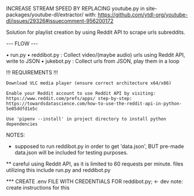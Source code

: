 INCREASE STREAM SPEED BY REPLACING youtube.py in site-packages/youtube-dl/extractor/ with:
https://github.com/ytdl-org/youtube-dl/issues/29326#issuecomment-956200172


Solution for playlist creation by using Reddit API to scrape urls subreddits.

--- FLOW ---

• run.py • reddibot.py : Collect video/(maybe audio) urls using Reddit API, write to JSON • jukebot.py : Collect urls from JSON, play them in a loop

!!! REQUIREMENTS !!!

    Download VLC media player (ensure correct architecture x64/x86)

    Enable your Reddit account to use Reddit API by visiting: https://www.reddit.com/prefs/apps/ step-by-step: https://towardsdatascience.com/how-to-use-the-reddit-api-in-python-5e05ddfd1e5c

    Use 'pipenv --install' in project directory to install python dependencies

NOTES:

*   supposed to run reddibot.py in order to get 'data.json', BUT
        pre-made data.json will be included for testing purposes.

**  careful using Reddit API, as it is limited to 60 requests per minute.
        files utilizing this include run.py and reddibot.py

*** CREATE .env FILE WITH CREDENTIALS FOR reddibot.py; <- dev note: create instructions for this
